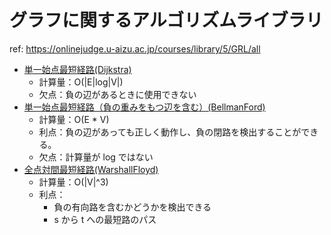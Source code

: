 # グラフに関するアルゴリズムライブラリ

ref: https://onlinejudge.u-aizu.ac.jp/courses/library/5/GRL/all

- [単一始点最短経路(Dijkstra)](./1a-単一始点最短経路.cpp)
  - 計算量：O(|E|log|V|)
  - 欠点：負の辺があるときに使用できない
- [単一始点最短経路（負の重みをもつ辺を含む）(BellmanFord)](./1b-単一始点最短経路-負の重みをもつ辺を含む.cpp)
  - 計算量：O(E * V)
  - 利点：負の辺があっても正しく動作し、負の閉路を検出することができる。
  - 欠点：計算量が log ではない
- [全点対間最短経路(WarshallFloyd)](./1c-全点対間最短経路.cpp)
  - 計算量：O(|V|^3)
  - 利点：
    - 負の有向路を含むかどうかを検出できる
    - s から t への最短路のパス
